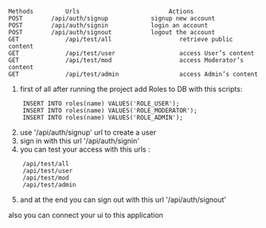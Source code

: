 ```
Methods 	    Urls	                     Actions
POST    	/api/auth/signup	        signup new account
POST    	/api/auth/signin	        login an account
POST    	/api/auth/signout	        logout the account
GET 	        /api/test/all	                retrieve public content
GET 	        /api/test/user	                access User’s content
GET 	        /api/test/mod	                access Moderator’s content
GET 	        /api/test/admin	                access Admin’s content
```

1. first of all after running the project add Roles to DB with this scripts:
```
    INSERT INTO roles(name) VALUES('ROLE_USER');
    INSERT INTO roles(name) VALUES('ROLE_MODERATOR');
    INSERT INTO roles(name) VALUES('ROLE_ADMIN');
```

2. use '/api/auth/signup' url to create a user 
3. sign in with this url '/api/auth/signin'
4. you can test your access with this urls :
```
    /api/test/all
    /api/test/user
    /api/test/mod
    /api/test/admin
```
5. and at the end you can sign out with this url '/api/auth/signout'

also you can connect your ui to this application
